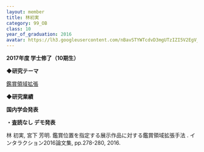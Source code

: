 ```yaml
---
layout: member
title: 林初実
category: 99_OB
class: 10
year_of_graduation: 2016
avatar: https://lh3.googleusercontent.com/nBavSTYWTcdvD3mgUTzIZI5V2EgV_g7aP19K11jRiSknjK7MtEviQ4Cfj2avjjlir5K_PuowP-Bs1gmKX8iY5T2Hdnjb_Np3nn52OFfMFxd-2p5e_1zTqaCBaS7IpTtNR_V1sceqjFYdCP9cS5r_Qt9YpXac9KdxTHIiZf52yJfJDoAcmERIe06SG0EOTupcBbTUWssjEQ9tgK0sqRCwmCBJV4KuBfjr1LaNyqnVN3xSaUoZnooWuyUr1Rg11BDdcG-9PY3LktK1Nm3PbVjiqovak9yoxqoTAztZU5AOanqLRElvVx4MrA79lScKfQ9LWfGxAtfby34uGxOqx9GJHvssYBHr23bg_-XUee2sSgjyI7bZKB2vmY9JYmN7nKwTlisMt8t3ngSfZxy-2oqsmOgjYSvXBVCNoF2mDaMEoLKdlcDFGHmpB9tzhqvttj_kB_wwrBntG3gEsmZOrbmkHimcv__cXz0dNwEgqqa5AoXluxyTjULM5QWGOg_nPoRf-kTSrl0MwNEKTFuLFacfUOaG8BQmfYD-tANDehDu2dzuUzHuTzJSvlaZCavsBO1hvw_uiVs0IHSUbcwiV9NGDeadcb24ABWkjgbZVLb4m6FXyVApHYwelhoQ76oV90gn_hmfUi9t5_wKiEDLHoqxBr7l1dSpyver9lFX=p-s300
---
```

**2017年度 学士修了（10期生）**

<strong>◆研究テーマ</strong>



<a href="http://miyashita.com/?p=2444">鑑賞領域拡張</a>



<strong>◆研究業績



国内学会発表

・査読なし デモ発表</strong>

林 初実, 宮下 芳明. 鑑賞位置を指定する展示作品に対する鑑賞領域拡張手法 . インタラクション2016論文集, pp.278-280, 2016.
